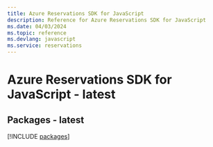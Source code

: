```yaml
---
title: Azure Reservations SDK for JavaScript
description: Reference for Azure Reservations SDK for JavaScript
ms.date: 04/03/2024
ms.topic: reference
ms.devlang: javascript
ms.service: reservations
---
```

# Azure Reservations SDK for JavaScript - latest
## Packages - latest
[!INCLUDE [packages](reservations-index.md)]